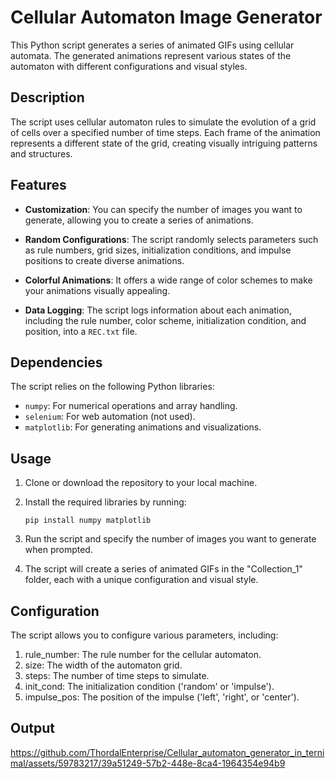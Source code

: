 # Cellular Automaton Image Generator

This Python script generates a series of animated GIFs using cellular automata. The generated animations represent various states of the automaton with different configurations and visual styles.

## Description

The script uses cellular automaton rules to simulate the evolution of a grid of cells over a specified number of time steps. Each frame of the animation represents a different state of the grid, creating visually intriguing patterns and structures.

## Features

- **Customization**: You can specify the number of images you want to generate, allowing you to create a series of animations.

- **Random Configurations**: The script randomly selects parameters such as rule numbers, grid sizes, initialization conditions, and impulse positions to create diverse animations.

- **Colorful Animations**: It offers a wide range of color schemes to make your animations visually appealing.

- **Data Logging**: The script logs information about each animation, including the rule number, color scheme, initialization condition, and position, into a `REC.txt` file.

## Dependencies

The script relies on the following Python libraries:

- `numpy`: For numerical operations and array handling.
- `selenium`: For web automation (not used).
- `matplotlib`: For generating animations and visualizations.

## Usage

1. Clone or download the repository to your local machine.

2. Install the required libraries by running:

   ```shell
   pip install numpy matplotlib

3. Run the script and specify the number of images you want to generate when prompted.

4. The script will create a series of animated GIFs in the "Collection_1" folder, each with a unique configuration and visual style.

## Configuration

The script allows you to configure various parameters, including:

1. rule_number: The rule number for the cellular automaton.
2. size: The width of the automaton grid.
3. steps: The number of time steps to simulate.
4. init_cond: The initialization condition ('random' or 'impulse').
5. impulse_pos: The position of the impulse ('left', 'right', or 'center').

## Output

https://github.com/ThordalEnterprise/Cellular_automaton_generator_in_ternimal/assets/59783217/39a51249-57b2-448e-8ca4-1964354e94b9




